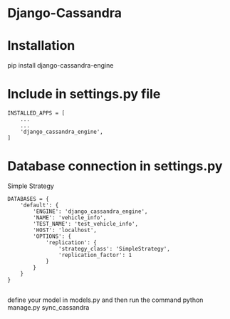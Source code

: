 # Django-Cassandra

# Installation

pip install django-cassandra-engine

# Include in settings.py file

    INSTALLED_APPS = [
        ...
        ...
        'django_cassandra_engine',
    ]

# Database connection in settings.py 

Simple Strategy

    DATABASES = {
        'default': {
            'ENGINE': 'django_cassandra_engine',
            'NAME': 'vehicle_info',
            'TEST_NAME': 'test_vehicle_info',
            'HOST': 'localhost',
            'OPTIONS': {
                'replication': {
                    'strategy_class': 'SimpleStrategy',
                    'replication_factor': 1
                }
            }
        }
    }

##

define your model in models.py and then run the command python manage.py sync_cassandra